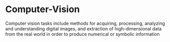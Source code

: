 # Computer-Vision
Computer vision tasks include methods for acquiring, processing, analyzing and understanding digital images, and extraction of high-dimensional data from the real world in order to produce numerical or symbolic information

